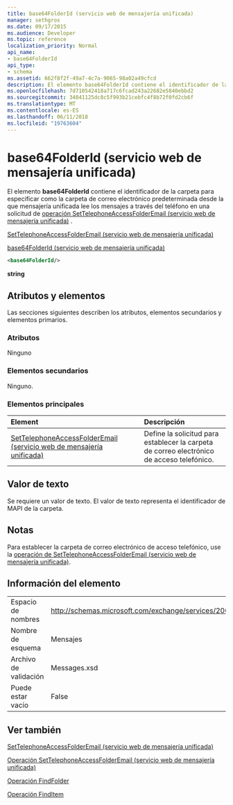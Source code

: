 ```yaml
---
title: base64FolderId (servicio web de mensajería unificada)
manager: sethgros
ms.date: 09/17/2015
ms.audience: Developer
ms.topic: reference
localization_priority: Normal
api_name:
- base64FolderId
api_type:
- schema
ms.assetid: 662f8f2f-49a7-4c7a-9065-98a02a49cfcd
description: El elemento base64FolderId contiene el identificador de la carpeta para especificar como la carpeta de correo electrónico predeterminada desde la que mensajería unificada lee los mensajes a través del teléfono en una solicitud de SetTelephoneAccessFolderEmail operación (servicio web de mensajería unificada).
ms.openlocfilehash: 7d710542418a717c6fcad243a22682e5840ebbd2
ms.sourcegitcommit: 34041125dc8c5f993b21cebfc4f8b72f0fd2cb6f
ms.translationtype: MT
ms.contentlocale: es-ES
ms.lasthandoff: 06/11/2018
ms.locfileid: "19763604"
---
```

# <a name="base64folderid-um-web-service"></a>base64FolderId (servicio web de mensajería unificada)

El elemento **base64FolderId** contiene el identificador de la carpeta para especificar como la carpeta de correo electrónico predeterminada desde la que mensajería unificada lee los mensajes a través del teléfono en una solicitud de [operación SetTelephoneAccessFolderEmail (servicio web de mensajería unificada)](settelephoneaccessfolderemail-operation-um-web-service.md) . 
  
[SetTelephoneAccessFolderEmail (servicio web de mensajería unificada)](settelephoneaccessfolderemail-um-web-service.md)
  
[base64FolderId (servicio web de mensajería unificada)](base64folderid-um-web-service.md)
  
```xml
<base64FolderId/>
```

 **string**
## <a name="attributes-and-elements"></a>Atributos y elementos

Las secciones siguientes describen los atributos, elementos secundarios y elementos primarios.
  
### <a name="attributes"></a>Atributos

Ninguno
  
### <a name="child-elements"></a>Elementos secundarios

Ninguno.
  
### <a name="parent-elements"></a>Elementos principales

|**Element**|**Descripción**|
|:-----|:-----|
|[SetTelephoneAccessFolderEmail (servicio web de mensajería unificada)](settelephoneaccessfolderemail-um-web-service.md) <br/> |Define la solicitud para establecer la carpeta de correo electrónico de acceso telefónico.  <br/> |
   
## <a name="text-value"></a>Valor de texto

Se requiere un valor de texto. El valor de texto representa el identificador de MAPI de la carpeta.
  
## <a name="remarks"></a>Notas

Para establecer la carpeta de correo electrónico de acceso telefónico, use la [operación de SetTelephoneAccessFolderEmail (servicio web de mensajería unificada)](settelephoneaccessfolderemail-operation-um-web-service.md).
  
## <a name="element-information"></a>Información del elemento

|||
|:-----|:-----|
|Espacio de nombres  <br/> |http://schemas.microsoft.com/exchange/services/2006/messages  <br/> |
|Nombre de esquema  <br/> |Mensajes  <br/> |
|Archivo de validación  <br/> |Messages.xsd  <br/> |
|Puede estar vacío  <br/> |False  <br/> |
   
## <a name="see-also"></a>Ver también



[SetTelephoneAccessFolderEmail (servicio web de mensajería unificada)](settelephoneaccessfolderemail-um-web-service.md)
  
[Operación SetTelephoneAccessFolderEmail (servicio web de mensajería unificada)](settelephoneaccessfolderemail-operation-um-web-service.md)
  
[Operación FindFolder](findfolder-operation.md)
  
[Operación FindItem](finditem-operation.md)

